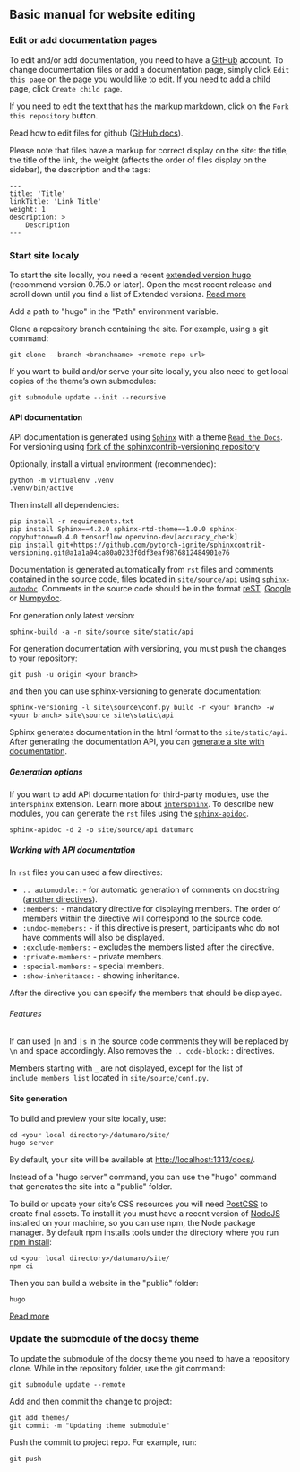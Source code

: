 ## Basic manual for website editing

### Edit or add documentation pages

To edit and/or add documentation, you need to have a [GitHub](https://github.com/login) account.
To change documentation files or add a documentation page,
simply click `Edit this page` on the page you would like to edit.
If you need to add a child page, click `Create child page`.

If you need to edit the text that has the markup [markdown](https://github.com/adam-p/markdown-here/wiki/Markdown-Cheatsheet),
click on the `Fork this repository` button.

Read how to edit files for github ([GitHub docs](https://docs.github.com/en/github/managing-files-in-a-repository/editing-files-in-another-users-repository)).

Please note that files have a markup for correct display on the site:
the title, the title of the link, the weight (affects the order of files
display on the sidebar), the description and the tags:

    ---
    title: 'Title'
    linkTitle: 'Link Title'
    weight: 1
    description: >
        Description
    ---

### Start site localy

To start the site locally, you need a recent [extended version hugo](https://github.com/gohugoio/hugo/releases)
(recommend version 0.75.0 or later).
Open the most recent release and scroll down until you find
a list of Extended versions. [Read more](https://gohugo.io/getting-started/installing/#quick-install)

Add a path to "hugo" in the "Path" environment variable.

Clone a repository branch containing the site. For example,
using a git command:

    git clone --branch <branchname> <remote-repo-url>

If you want to build and/or serve your site locally,
you also need to get local copies of the theme’s own submodules:

    git submodule update --init --recursive

#### API documentation

API documentation is generated using [`Sphinx`](https://www.sphinx-doc.org/en/master/index.html)
with a theme [`Read the Docs`](https://docs.readthedocs.io/en/stable/intro/getting-started-with-sphinx.html).
For versioning using
[fork of the sphinxcontrib-versioning repository](https://github.com/pytorch-ignite/sphinxcontrib-versioning)

Optionally, install a virtual environment (recommended):

    python -m virtualenv .venv
    .venv/bin/active

Then install all dependencies:

    pip install -r requirements.txt
    pip install Sphinx==4.2.0 sphinx-rtd-theme==1.0.0 sphinx-copybutton==0.4.0 tensorflow openvino-dev[accuracy_check]
    pip install git+https://github.com/pytorch-ignite/sphinxcontrib-versioning.git@a1a1a94ca80a0233f0df3eaf9876812484901e76

Documentation is generated automatically from `rst` files and comments
contained in the source code, files located in `site/source/api` using
[`sphinx-autodoc`](https://www.sphinx-doc.org/en/master/usage/extensions/autodoc.html).
Comments in the source code should be in the format [reST](https://www.sphinx-doc.org/en/master/usage/restructuredtext/basics.html),
[Google](https://github.com/google/styleguide/blob/gh-pages/pyguide.md#38-comments-and-docstrings) or
[Numpydoc](https://numpydoc.readthedocs.io/en/latest/format.html#).

For generation only latest version:

    sphinx-build -a -n site/source site/static/api

For generation documentation with versioning,
you must push the changes to your repository:

    git push -u origin <your branch>

and then you can use sphinx-versioning to generate documentation:

    sphinx-versioning -l site\source\conf.py build -r <your branch> -w <your branch> site\source site\static\api

Sphinx generates documentation in the html format to the `site/static/api`.
After generating the documentation API,
you can [generate a site with documentation](#site-generation).

##### Generation options

If you want to add API documentation for third-party modules,
use the `intersphinx` extension.
Learn more about [`intersphinx`](https://www.sphinx-doc.org/en/master/usage/extensions/intersphinx.html).
To describe new modules, you can generate the `rst` files using the
[`sphinx-apidoc`](https://www.sphinx-doc.org/en/master/man/sphinx-apidoc.html).

    sphinx-apidoc -d 2 -o site/source/api datumaro

##### Working with API documentation

In `rst` files you can used a few directives:
- `.. automodule::`- for automatic generation of comments on docstring
    ([another directives](https://www.sphinx-doc.org/en/master/usage/extensions/autodoc.html?highlight=private#directives)).
- `:members:` - mandatory directive for displaying members. The order of
    members within the directive will correspond to the source code.
- `:undoc-memebers:` - if this directive is present,
    participants who do not have comments will also be displayed.
- `:exclude-members:` - excludes the members listed after the directive.
- `:private-members:` - private members.
- `:special-members:` - special members.
- `:show-inheritance:` - showing inheritance.

After the directive you can specify the members that should be displayed.

###### Features

If can used `|n` and `|s` in the source code comments they will
be replaced by `\n` and space accordingly.
Also removes the `.. code-block::` directives.

Members starting with `_` are not displayed,
except for the list of `include_members_list` located in `site/source/conf.py`.

#### Site generation

To build and preview your site locally, use:

    cd <your local directory>/datumaro/site/
    hugo server

By default, your site will be available at <http://localhost:1313/docs/>.

Instead of a "hugo server" command, you can use the "hugo" command
that generates the site into a "public" folder.

To build or update your site’s CSS resources you will need [PostCSS](https://postcss.org/)
to create final assets.
To install it you must have a recent version of [NodeJS](https://nodejs.org/en/)
installed on your machine,
so you can use npm, the Node package manager.
By default npm installs tools under the directory
where you run [npm install](https://docs.npmjs.com/cli/v6/commands/npm-install#description):

    cd <your local directory>/datumaro/site/
    npm ci

Then you can build a website in the "public" folder:

    hugo

[Read more](https://www.docsy.dev/docs/getting-started/)

### Update the submodule of the docsy theme

To update the submodule of the docsy theme you need to have a repository clone.
While in the repository folder,
use the git command:

    git submodule update --remote

Add and then commit the change to project:

    git add themes/
    git commit -m "Updating theme submodule"

Push the commit to project repo. For example, run:

    git push
